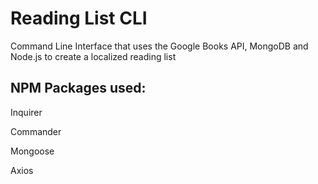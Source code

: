 # Reading List CLI

Command Line Interface that uses the Google Books API, MongoDB and Node.js to create a localized reading list

## NPM Packages used:

Inquirer

Commander

Mongoose

Axios
